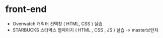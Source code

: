 # front-end

* Overwatch 캐릭터 선택창 ( HTML, CSS ) 실습
* STARBUCKS 스타벅스 웹페이지 ( HTML , CSS , JS ) 실습 -> master브런치
